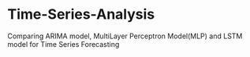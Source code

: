 # Time-Series-Analysis
Comparing ARIMA model, MultiLayer Perceptron Model(MLP) and LSTM model for Time Series Forecasting

